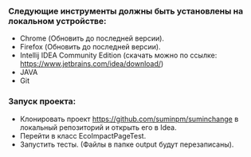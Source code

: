 ### Следующие инструменты должны быть установлены на локальном устройстве:
- Chrome (Обновить до последней версии).
- Firefox (Обновить до последней версии).
- Intellij IDEA Community Edition (скачать можно по ссылке: https://www.jetbrains.com/idea/download/)
- JAVA
- Git

### Запуск проекта:
- Клонировать проект https://github.com/suminpm/suminchange в локальный репозиторий и открыть его в Idea.
- Перейти в класс EcoImpactPageTest.
- Запустить тесты. (Файлы в папке output будут перезаписаны).